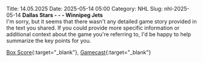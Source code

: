 Title: 14.05.2025
Date: 2025-05-14 05:00
Category: NHL 
Slug: nhl-2025-05-14 
**Dallas Stars - - - Winnipeg Jets**  
I'm sorry, but it seems that there wasn't any detailed game story provided in the text you shared. If you could provide more specific information or additional context about the game you're referring to, I'd be happy to help summarize the key points for you. 

[Box Score](/gamecenter/wpg-vs-dal/2025/05/13/2024030234){:target="_blank"}, [Gamecast](https://www.nhl.com/news/winnipeg-jets-dallas-stars-game-recap-may-13){:target="_blank"}<br>

